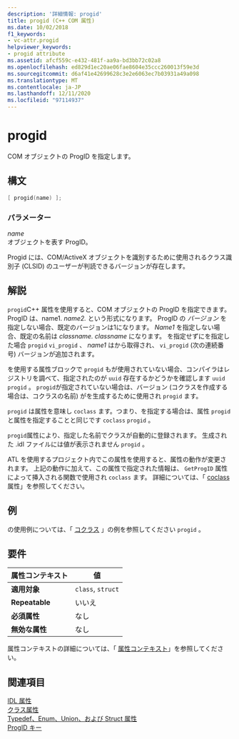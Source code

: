 ```yaml
---
description: '詳細情報: progid'
title: progid (C++ COM 属性)
ms.date: 10/02/2018
f1_keywords:
- vc-attr.progid
helpviewer_keywords:
- progid attribute
ms.assetid: afcf559c-e432-481f-aa9a-bd3bb72c02a8
ms.openlocfilehash: ed829d1ec20ae06fae8604e35ccc260013f59e3d
ms.sourcegitcommit: d6af41e42699628c3e2e6063ec7b03931a49a098
ms.translationtype: MT
ms.contentlocale: ja-JP
ms.lasthandoff: 12/11/2020
ms.locfileid: "97114937"
---
```

# <a name="progid"></a>progid

COM オブジェクトの ProgID を指定します。

## <a name="syntax"></a>構文

```cpp
[ progid(name) ];
```

### <a name="parameters"></a>パラメーター

*name*<br/>
オブジェクトを表す ProgID。

Progid には、COM/ActiveX オブジェクトを識別するために使用されるクラス識別子 (CLSID) のユーザーが判読できるバージョンが存在します。

## <a name="remarks"></a>解説

`progid`C++ 属性を使用すると、COM オブジェクトの ProgID を指定できます。 ProgID は、name1. *name2.* という形式になります。 ProgID の *バージョン* を指定しない場合、既定のバージョンは1になります。 *Name1* を指定しない場合、既定の名前は *classname. classname* になります。 を指定せずにを指定した場合 `progid` `vi_progid` 、 *name1* はから取得され、 `vi_progid` (次の連続番号) バージョンが追加されます。

を使用する属性ブロックで `progid` もが使用されていない場合、コンパイラはレジストリを調べて、指定されたのが `uuid` 存在するかどうかを確認します `uuid` `progid` 。 `progid`が指定されていない場合は、バージョン (コクラスを作成する場合は、コクラスの名前) がを生成するために使用され `progid` ます。

`progid` は属性を意味し `coclass` ます。つまり、を指定する場合は、属性 `progid` と属性を指定することと同じです `coclass` `progid` 。

`progid`属性により、指定した名前でクラスが自動的に登録されます。 生成された .idl ファイルには値が表示されません `progid` 。

ATL を使用するプロジェクト内でこの属性を使用すると、属性の動作が変更されます。 上記の動作に加えて、この属性で指定された情報は、 `GetProgID` 属性によって挿入される関数で使用され `coclass` ます。 詳細については、「 [coclass](coclass.md) 属性」を参照してください。

## <a name="example"></a>例

の使用例については、「 [コクラス](coclass.md) 」の例を参照してください `progid` 。

## <a name="requirements"></a>要件

| 属性コンテキスト | 値 |
|-|-|
|**適用対象**|`class`, `struct`|
|**Repeatable**|いいえ|
|**必須属性**|なし|
|**無効な属性**|なし|

属性コンテキストの詳細については、「 [属性コンテキスト](cpp-attributes-com-net.md#contexts)」を参照してください。

## <a name="see-also"></a>関連項目

[IDL 属性](idl-attributes.md)<br/>
[クラス属性](class-attributes.md)<br/>
[Typedef、Enum、Union、および Struct 属性](typedef-enum-union-and-struct-attributes.md)<br/>
[ProgID キー](/windows/win32/com/-progid--key)
